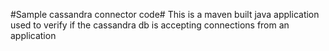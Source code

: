 #Sample cassandra connector code#
This is a maven built java application used to verify if the cassandra db is accepting connections from an application
